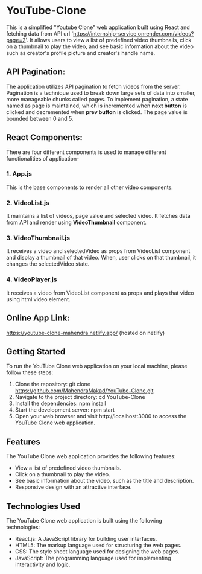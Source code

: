 # YouTube-Clone
This is a simplified "Youtube Clone" web application built using React and fetching data from API url 'https://internship-service.onrender.com/videos?page=2'.
It allows users to view a list of predefined video thumbnails, click on a thumbnail to play the video, and see basic information about the video such as creator's profile picture and creator's handle name.

## API Pagination:
The application utilizes API pagination to fetch videos from the server. Pagination is a technique used to break down large sets of data into smaller, more manageable chunks called pages. To implement pagination, a state named as page is maintained, which is incremented when **next button** is clicked and decremented when **prev button** is clicked. The page value is bounded between 0 and 5.

## React Components:
There are four different components is used to manage different functionalities of application-
### 1. App.js
This is the base components to render all other video components.
### 2. VideoList.js
It maintains a list of videos, page value and selected video. It fetches data from API and render using **VideoThumbnail** component.
### 3. VideoThumbnail.js
It receives a video and selectedVideo as props from VideoList component and 
display a thumbnail of that video. When, user clicks on that thumbnail, it changes the selectedVideo state.
### 4. VideoPlayer.js
It receives a video from VideoList component as props and plays that video using html video element.

## Online App Link:
https://youtube-clone-mahendra.netlify.app/ (hosted on netlify)

## Getting Started
To run the YouTube Clone web application on your local machine, please follow these steps:
1. Clone the repository:
git clone https://github.com/MahendraMakad/YouTube-Clone.git
2. Navigate to the project directory:
cd YouTube-Clone
3. Install the dependencies: npm install
4. Start the development server: npm start
5. Open your web browser and visit http://localhost:3000 to access the YouTube Clone web application.


## Features
The YouTube Clone web application provides the following features:
* View a list of predefined video thumbnails.
* Click on a thumbnail to play the video.
* See basic information about the video, such as the title and description.
* Responsive design with an attractive interface.

## Technologies Used
The YouTube Clone web application is built using the following technologies:
* React.js: A JavaScript library for building user interfaces.
* HTML5: The markup language used for structuring the web pages.
* CSS: The style sheet language used for designing the web pages.
* JavaScript: The programming language used for implementing interactivity   and logic.

